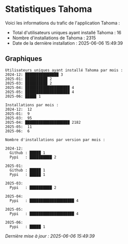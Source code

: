 # Statistiques Tahoma

Voici les informations du trafic de l'application Tahoma :
- Total d'utilisateurs uniques ayant installé Tahoma : 16
- Nombre d'installations de Tahoma : 2315
- Date de la dernière installation : 2025-06-06 15:49:39

## Graphiques
```
Utilisateurs uniques ayant installé Tahoma par mois :
2024-12: ███████████████ 3
2025-01: ██████████ 2
2025-03: ██████████ 2
2025-04: ████████████████████ 4
2025-05: ████████████████████ 4
2025-06: █████ 1
```

```
Installations par mois :
2024-12:  12
2025-01:  9
2025-03:  95
2025-04: ████████████████████ 2182
2025-05:  11
2025-06:  6
```

```
Nombre d'installations par version par mois :

2024-12:
  Github : █████ 1
  Pypi   : ██████████ 2

2025-01:
  Github : █████ 1
  Pypi   : █████ 1

2025-03:
  Pypi   : ██████████ 2

2025-04:
  Pypi   : ████████████████████ 4

2025-05:
  Pypi   : ████████████████████ 4

2025-06:
  Pypi   : █████ 1
```


*Dernière mise à jour : 2025-06-06 15:49:39*
